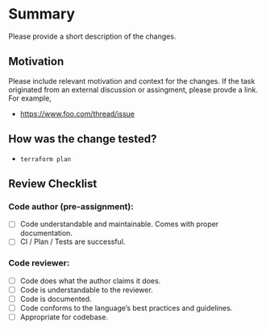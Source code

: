 <!-- Required --> 
# Summary
Please provide a short description of the changes.

<!-- Required -->
## Motivation
Please include relevant motivation and context for the changes. 
If the task originated from an external discussion or assingment, 
please provde a link. For example, 
- https://www.foo.com/thread/issue

<!-- Required -->
## How was the change tested? 
- `terraform plan`

<!-- Optional -->
<!-- ## Side effects / Limitations / Possible Future Directions -->

<!-- Required: Do not edit the lines below --> 
## Review Checklist 
### Code author (pre-assignment):
- [ ] Code understandable and maintainable. Comes with proper documentation.
- [ ] CI / Plan / Tests are successful.
### Code reviewer:
- [ ] Code does what the author claims it does.
- [ ] Code is understandable to the reviewer.
- [ ] Code is documented.
- [ ] Code conforms to the language’s best practices and guidelines.
- [ ] Appropriate for codebase.
